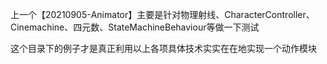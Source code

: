 上一个【20210905-Animator】主要是针对物理射线、CharacterController、Cinemachine、四元数、StateMachineBehaviour等做一下测试

这个目录下的例子才是真正利用以上各项具体技术实实在在地实现一个动作模块


